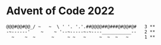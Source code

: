 # Advent of Code 2022

```'
@@@#@@#@@_/ ~   ~  \ ' '. '.'.##@@@@##@###@#@@#@#   3 **
-~------'    ~    ~ '--~-----~-~----___________--   2 **
  ~    ~  ~      ~     ~ ~   ~     ~  ~  ~   ~      1 **
```
